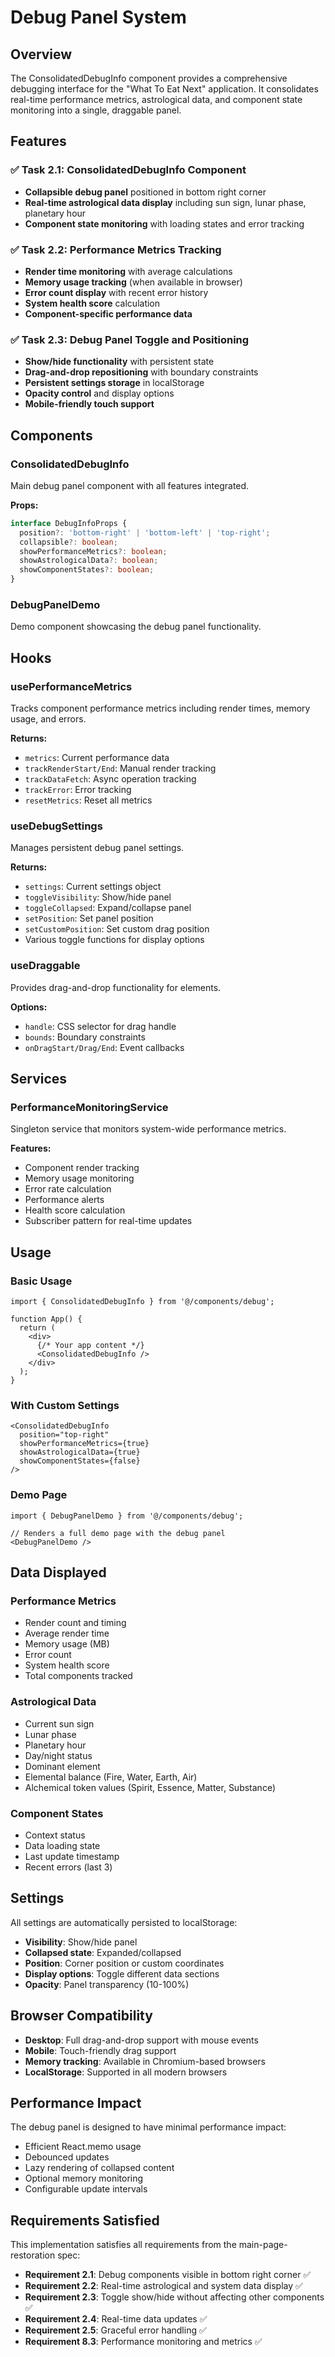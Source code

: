# Debug Panel System

## Overview

The ConsolidatedDebugInfo component provides a comprehensive debugging interface for the "What To Eat Next" application. It consolidates real-time performance metrics, astrological data, and component state monitoring into a single, draggable panel.

## Features

### ✅ Task 2.1: ConsolidatedDebugInfo Component
- **Collapsible debug panel** positioned in bottom right corner
- **Real-time astrological data display** including sun sign, lunar phase, planetary hour
- **Component state monitoring** with loading states and error tracking

### ✅ Task 2.2: Performance Metrics Tracking
- **Render time monitoring** with average calculations
- **Memory usage tracking** (when available in browser)
- **Error count display** with recent error history
- **System health score** calculation
- **Component-specific performance data**

### ✅ Task 2.3: Debug Panel Toggle and Positioning
- **Show/hide functionality** with persistent state
- **Drag-and-drop repositioning** with boundary constraints
- **Persistent settings storage** in localStorage
- **Opacity control** and display options
- **Mobile-friendly touch support**

## Components

### ConsolidatedDebugInfo
Main debug panel component with all features integrated.

**Props:**
```typescript
interface DebugInfoProps {
  position?: 'bottom-right' | 'bottom-left' | 'top-right';
  collapsible?: boolean;
  showPerformanceMetrics?: boolean;
  showAstrologicalData?: boolean;
  showComponentStates?: boolean;
}
```

### DebugPanelDemo
Demo component showcasing the debug panel functionality.

## Hooks

### usePerformanceMetrics
Tracks component performance metrics including render times, memory usage, and errors.

**Returns:**
- `metrics`: Current performance data
- `trackRenderStart/End`: Manual render tracking
- `trackDataFetch`: Async operation tracking
- `trackError`: Error tracking
- `resetMetrics`: Reset all metrics

### useDebugSettings
Manages persistent debug panel settings.

**Returns:**
- `settings`: Current settings object
- `toggleVisibility`: Show/hide panel
- `toggleCollapsed`: Expand/collapse panel
- `setPosition`: Set panel position
- `setCustomPosition`: Set custom drag position
- Various toggle functions for display options

### useDraggable
Provides drag-and-drop functionality for elements.

**Options:**
- `handle`: CSS selector for drag handle
- `bounds`: Boundary constraints
- `onDragStart/Drag/End`: Event callbacks

## Services

### PerformanceMonitoringService
Singleton service that monitors system-wide performance metrics.

**Features:**
- Component render tracking
- Memory usage monitoring
- Error rate calculation
- Performance alerts
- Health score calculation
- Subscriber pattern for real-time updates

## Usage

### Basic Usage
```tsx
import { ConsolidatedDebugInfo } from '@/components/debug';

function App() {
  return (
    <div>
      {/* Your app content */}
      <ConsolidatedDebugInfo />
    </div>
  );
}
```

### With Custom Settings
```tsx
<ConsolidatedDebugInfo
  position="top-right"
  showPerformanceMetrics={true}
  showAstrologicalData={true}
  showComponentStates={false}
/>
```

### Demo Page
```tsx
import { DebugPanelDemo } from '@/components/debug';

// Renders a full demo page with the debug panel
<DebugPanelDemo />
```

## Data Displayed

### Performance Metrics
- Render count and timing
- Average render time
- Memory usage (MB)
- Error count
- System health score
- Total components tracked

### Astrological Data
- Current sun sign
- Lunar phase
- Planetary hour
- Day/night status
- Dominant element
- Elemental balance (Fire, Water, Earth, Air)
- Alchemical token values (Spirit, Essence, Matter, Substance)

### Component States
- Context status
- Data loading state
- Last update timestamp
- Recent errors (last 3)

## Settings

All settings are automatically persisted to localStorage:

- **Visibility**: Show/hide panel
- **Collapsed state**: Expanded/collapsed
- **Position**: Corner position or custom coordinates
- **Display options**: Toggle different data sections
- **Opacity**: Panel transparency (10-100%)

## Browser Compatibility

- **Desktop**: Full drag-and-drop support with mouse events
- **Mobile**: Touch-friendly drag support
- **Memory tracking**: Available in Chromium-based browsers
- **LocalStorage**: Supported in all modern browsers

## Performance Impact

The debug panel is designed to have minimal performance impact:
- Efficient React.memo usage
- Debounced updates
- Lazy rendering of collapsed content
- Optional memory monitoring
- Configurable update intervals

## Requirements Satisfied

This implementation satisfies all requirements from the main-page-restoration spec:

- **Requirement 2.1**: Debug components visible in bottom right corner ✅
- **Requirement 2.2**: Real-time astrological and system data display ✅
- **Requirement 2.3**: Toggle show/hide without affecting other components ✅
- **Requirement 2.4**: Real-time data updates ✅
- **Requirement 2.5**: Graceful error handling ✅
- **Requirement 8.3**: Performance monitoring and metrics ✅